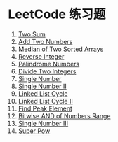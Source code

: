 LeetCode 练习题
===============
1. [Two Sum](src/twoSum.md)
2. [Add Two Numbers](src/addTwoNumbers.md)
4. [Median of Two Sorted Arrays](src/medianofTwoSortedArrays.md)
7. [Reverse Integer](src/reverseInteger.md)
9. [Palindrome Numbers](src/palindromeNumber.md)
29. [Divide Two Integers](src/divideTwoIntegers.md)
136. [Single Number](src/singleNumber.md)
137. [Single Number II](src/singleNumberII.md)
141. [Linked List Cycle](src/linkedListCycle.md)
142. [Linked List Cycle II](src/linkedListCycleII.md)
162. [Find Peak Element](src/findPeakElement.md)
201. [Bitwise AND of Numbers Range](./src/bitwiseANDofNumbersRange.md)
260. [Single Number III](src/singleNumberIII.md)
372. [Super Pow](src/superPow.md)
